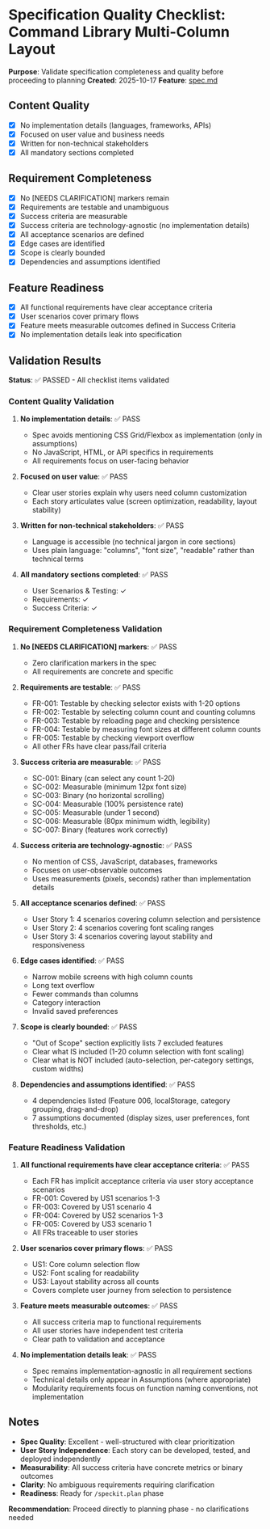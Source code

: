 # Specification Quality Checklist: Command Library Multi-Column Layout

**Purpose**: Validate specification completeness and quality before proceeding to planning
**Created**: 2025-10-17
**Feature**: [spec.md](../spec.md)

## Content Quality

- [x] No implementation details (languages, frameworks, APIs)
- [x] Focused on user value and business needs
- [x] Written for non-technical stakeholders
- [x] All mandatory sections completed

## Requirement Completeness

- [x] No [NEEDS CLARIFICATION] markers remain
- [x] Requirements are testable and unambiguous
- [x] Success criteria are measurable
- [x] Success criteria are technology-agnostic (no implementation details)
- [x] All acceptance scenarios are defined
- [x] Edge cases are identified
- [x] Scope is clearly bounded
- [x] Dependencies and assumptions identified

## Feature Readiness

- [x] All functional requirements have clear acceptance criteria
- [x] User scenarios cover primary flows
- [x] Feature meets measurable outcomes defined in Success Criteria
- [x] No implementation details leak into specification

## Validation Results

**Status**: ✅ PASSED - All checklist items validated

### Content Quality Validation

1. **No implementation details**: ✅ PASS
   - Spec avoids mentioning CSS Grid/Flexbox as implementation (only in assumptions)
   - No JavaScript, HTML, or API specifics in requirements
   - All requirements focus on user-facing behavior

2. **Focused on user value**: ✅ PASS
   - Clear user stories explain why users need column customization
   - Each story articulates value (screen optimization, readability, layout stability)

3. **Written for non-technical stakeholders**: ✅ PASS
   - Language is accessible (no technical jargon in core sections)
   - Uses plain language: "columns", "font size", "readable" rather than technical terms

4. **All mandatory sections completed**: ✅ PASS
   - User Scenarios & Testing: ✓
   - Requirements: ✓
   - Success Criteria: ✓

### Requirement Completeness Validation

1. **No [NEEDS CLARIFICATION] markers**: ✅ PASS
   - Zero clarification markers in the spec
   - All requirements are concrete and specific

2. **Requirements are testable**: ✅ PASS
   - FR-001: Testable by checking selector exists with 1-20 options
   - FR-002: Testable by selecting column count and counting columns
   - FR-003: Testable by reloading page and checking persistence
   - FR-004: Testable by measuring font sizes at different column counts
   - FR-005: Testable by checking viewport overflow
   - All other FRs have clear pass/fail criteria

3. **Success criteria are measurable**: ✅ PASS
   - SC-001: Binary (can select any count 1-20)
   - SC-002: Measurable (minimum 12px font size)
   - SC-003: Binary (no horizontal scrolling)
   - SC-004: Measurable (100% persistence rate)
   - SC-005: Measurable (under 1 second)
   - SC-006: Measurable (80px minimum width, legibility)
   - SC-007: Binary (features work correctly)

4. **Success criteria are technology-agnostic**: ✅ PASS
   - No mention of CSS, JavaScript, databases, frameworks
   - Focuses on user-observable outcomes
   - Uses measurements (pixels, seconds) rather than implementation details

5. **All acceptance scenarios defined**: ✅ PASS
   - User Story 1: 4 scenarios covering column selection and persistence
   - User Story 2: 4 scenarios covering font scaling ranges
   - User Story 3: 4 scenarios covering layout stability and responsiveness

6. **Edge cases identified**: ✅ PASS
   - Narrow mobile screens with high column counts
   - Long text overflow
   - Fewer commands than columns
   - Category interaction
   - Invalid saved preferences

7. **Scope is clearly bounded**: ✅ PASS
   - "Out of Scope" section explicitly lists 7 excluded features
   - Clear what IS included (1-20 column selection with font scaling)
   - Clear what is NOT included (auto-selection, per-category settings, custom widths)

8. **Dependencies and assumptions identified**: ✅ PASS
   - 4 dependencies listed (Feature 006, localStorage, category grouping, drag-and-drop)
   - 7 assumptions documented (display sizes, user preferences, font thresholds, etc.)

### Feature Readiness Validation

1. **All functional requirements have clear acceptance criteria**: ✅ PASS
   - Each FR has implicit acceptance criteria via user story acceptance scenarios
   - FR-001: Covered by US1 scenarios 1-3
   - FR-003: Covered by US1 scenario 4
   - FR-004: Covered by US2 scenarios 1-3
   - FR-005: Covered by US3 scenario 1
   - All FRs traceable to user stories

2. **User scenarios cover primary flows**: ✅ PASS
   - US1: Core column selection flow
   - US2: Font scaling for readability
   - US3: Layout stability across all counts
   - Covers complete user journey from selection to persistence

3. **Feature meets measurable outcomes**: ✅ PASS
   - All success criteria map to functional requirements
   - All user stories have independent test criteria
   - Clear path to validation and acceptance

4. **No implementation details leak**: ✅ PASS
   - Spec remains implementation-agnostic in all requirement sections
   - Technical details only appear in Assumptions (where appropriate)
   - Modularity requirements focus on function naming conventions, not implementation

## Notes

- **Spec Quality**: Excellent - well-structured with clear prioritization
- **User Story Independence**: Each story can be developed, tested, and deployed independently
- **Measurability**: All success criteria have concrete metrics or binary outcomes
- **Clarity**: No ambiguous requirements requiring clarification
- **Readiness**: Ready for `/speckit.plan` phase

**Recommendation**: Proceed directly to planning phase - no clarifications needed
